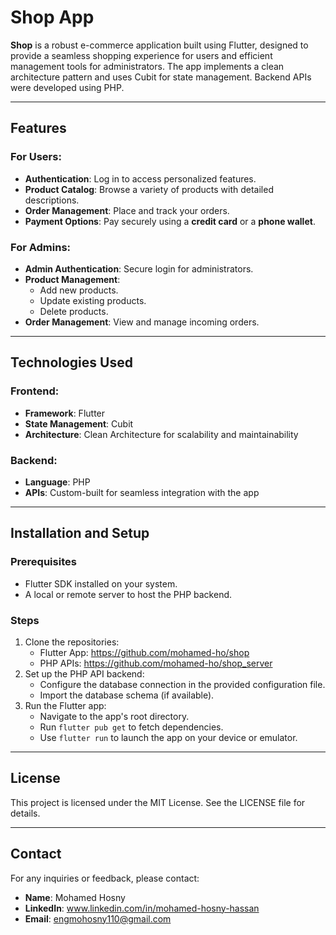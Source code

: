 # Shop App

**Shop** is a robust e-commerce application built using Flutter, designed to provide a seamless shopping experience for users and efficient management tools for administrators. The app implements a clean architecture pattern and uses Cubit for state management. Backend APIs were developed using PHP.

---

## Features

### For Users:
- **Authentication**: Log in to access personalized features.
- **Product Catalog**: Browse a variety of products with detailed descriptions.
- **Order Management**: Place and track your orders.
- **Payment Options**: Pay securely using a **credit card** or a **phone wallet**.

### For Admins:
- **Admin Authentication**: Secure login for administrators.
- **Product Management**:
  - Add new products.
  - Update existing products.
  - Delete products.
- **Order Management**: View and manage incoming orders.

---

## Technologies Used

### Frontend:
- **Framework**: Flutter
- **State Management**: Cubit
- **Architecture**: Clean Architecture for scalability and maintainability

### Backend:
- **Language**: PHP
- **APIs**: Custom-built for seamless integration with the app

---

## Installation and Setup

### Prerequisites
- Flutter SDK installed on your system.
- A local or remote server to host the PHP backend.

### Steps
1. Clone the repositories:
   - Flutter App: https://github.com/mohamed-ho/shop
   - PHP APIs: https://github.com/mohamed-ho/shop_server
2. Set up the PHP API backend:
   - Configure the database connection in the provided configuration file.
   - Import the database schema (if available).
3. Run the Flutter app:
   - Navigate to the app's root directory.
   - Run `flutter pub get` to fetch dependencies.
   - Use `flutter run` to launch the app on your device or emulator.


---

## License

This project is licensed under the MIT License. See the LICENSE file for details.

---

## Contact

For any inquiries or feedback, please contact:
- **Name**: Mohamed Hosny
- **LinkedIn**: www.linkedin.com/in/mohamed-hosny-hassan
- **Email**: engmohosny110@gmail.com
